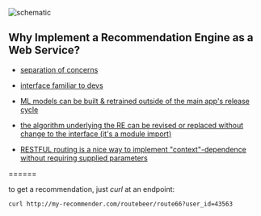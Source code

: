 


![schematic](https://raw.github.com/alexland/recommender-service/master/assets/schematic-1.png)

## Why Implement a Recommendation Engine as a Web Service?

* [separation of concerns](#separation-of-concerns)

* [interface familiar to devs](#familiar-to-devs)

* [ML models can be built & retrained outside of the main app's release cycle](#)

* [the algorithm underlying the RE can be revised or replaced without change to the interface (it's a module import)](#)

* [RESTFUL routing is a nice way to implement "context"-dependence without requiring supplied parameters](#)

======

to get a recommendation, just *_curl_* at an endpoint:

    curl http://my-recommender.com/routebeer/route66?user_id=43563



